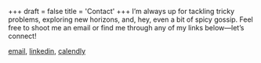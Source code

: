 +++
draft = false
title = 'Contact'
+++
I’m always up for tackling tricky problems, exploring new horizons, and, hey, even a bit of spicy gossip. Feel free to shoot me an email or find me through any of my links below—let’s connect!

[email](mailto:sakshamdhull442@gmail.com), [linkedin](https://www.linkedin.com/in/dhull442/), [calendly](https://calendly.com/dhull442/15min)
